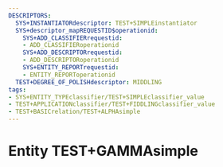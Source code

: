```yaml
---
DESCRIPTORS:
  SYS+INSTANTIATORdescriptor: TEST+SIMPLEinstantiator
  SYS+descriptor_mapREQUESTID$operationid:
    SYS+ADD_CLASSIFIERrequestid:
    - ADD_CLASSIFIERoperationid
    SYS+ADD_DESCRIPTORrequestid:
    - ADD_DESCRIPTORoperationid
    SYS+ENTITY_REPORTrequestid:
    - ENTITY_REPORToperationid
  TEST+DEGREE_OF_POLISHdescriptor: MIDDLING
tags:
- SYS+ENTITY_TYPEclassifier/TEST+SIMPLEclassifier_value
- TEST+APPLICATIONclassifier/TEST+FIDDLINGclassifier_value
- TEST+BASICrelation/TEST+ALPHAsimple
---
```

# Entity TEST+GAMMAsimple

